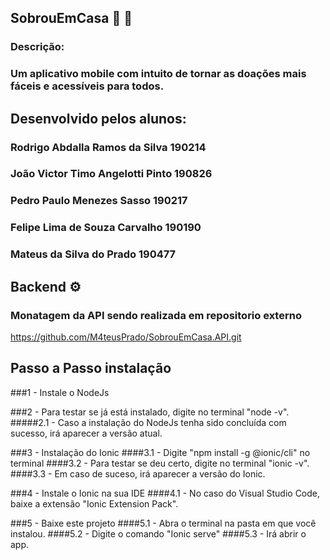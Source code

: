 ## SobrouEmCasa :iphone: :house_with_garden:
### Descrição:
### Um aplicativo mobile com intuito de tornar as doações mais fáceis e acessíveis  para todos.

## Desenvolvido pelos alunos:
### Rodrigo Abdalla Ramos da Silva    190214  
### João Victor Timo Angelotti Pinto  190826
### Pedro Paulo Menezes Sasso         190217
### Felipe Lima de Souza Carvalho     190190
### Mateus da Silva do Prado          190477


## Backend ⚙️

### Monatagem da API sendo realizada em repositorio externo
https://github.com/M4teusPrado/SobrouEmCasa.API.git

## Passo a Passo instalação
###1 - Instale o NodeJs

###2 - Para testar se já está instalado, digite no terminal "node -v".
  #####2.1 - Caso a instalação do NodeJs tenha sido concluída com sucesso, irá aparecer a versão atual.
  
###3 - Instalação do Ionic
  ####3.1 - Digite "npm install -g @ionic/cli" no terminal
  ####3.2 - Para testar se deu certo, digite no terminal "ionic -v".
  ####3.3 - Em caso de suceso, irá aparecer a versão do Ionic.
  
###4 - Instale o Ionic na sua IDE
  ####4.1 - No caso do Visual Studio Code, baixe a extensão "Ionic Extension Pack".

###5 - Baixe este projeto
  ####5.1 - Abra o terminal na pasta em que você instalou.
  ####5.2 - Digite o comando "Ionic serve"
  ####5.3 - Irá abrir o app.
